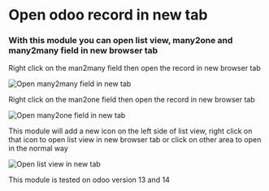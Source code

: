 # Open odoo record in new tab

### With this module you can open list view, many2one and many2many field in new browser tab

Right click on the man2many field then open the record in new browser tab

![Open many2many field in new tab](https://ngasturi.id/wp-content/uploads/2021/01/open_many2many_in_new_tab.png)



Right click on the man2one field then open the record in new browser tab

![Open many2one field in new tab](https://ngasturi.id/wp-content/uploads/2021/01/open_many2one_in_new_tab.png)



This module will add a new icon on the left side of list view, right click on that icon to open list view in new browser tab or click on other area to open in the normal way

![Open list view in new tab](https://ngasturi.id/wp-content/uploads/2021/01/open_list_view_in_new_tab.png)

This module is tested on odoo version 13 and 14